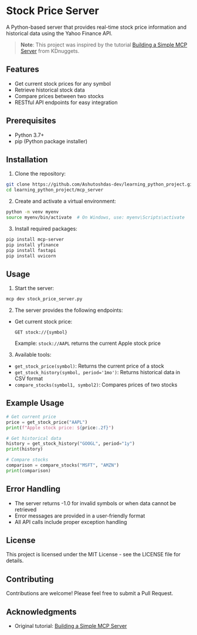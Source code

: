 # Stock Price Server

A Python-based server that provides real-time stock price information and historical data using the Yahoo Finance API.

> **Note**: This project was inspired by the tutorial [Building a Simple MCP Server](https://www.kdnuggets.com/building-a-simple-mcp-server) from KDnuggets.

## Features

- Get current stock prices for any symbol
- Retrieve historical stock data
- Compare prices between two stocks
- RESTful API endpoints for easy integration

## Prerequisites

- Python 3.7+
- pip (Python package installer)

## Installation

1. Clone the repository:
```bash
git clone https://github.com/Ashutoshdas-dev/learning_python_project.git
cd learning_python_project/mcp_server
```

2. Create and activate a virtual environment:
```bash
python -m venv myenv
source myenv/bin/activate  # On Windows, use: myenv\Scripts\activate
```

3. Install required packages:
```bash
pip install mcp-server
pip install yfinance
pip install fastapi
pip install uvicorn
```

## Usage

1. Start the server:
```bash
mcp dev stock_price_server.py
```

2. The server provides the following endpoints:

- Get current stock price:
  ```
  GET stock://{symbol}
  ```
  Example: `stock://AAPL` returns the current Apple stock price

3. Available tools:

- `get_stock_price(symbol)`: Returns the current price of a stock
- `get_stock_history(symbol, period='1mo')`: Returns historical data in CSV format
- `compare_stocks(symbol1, symbol2)`: Compares prices of two stocks

## Example Usage

```python
# Get current price
price = get_stock_price("AAPL")
print(f"Apple stock price: ${price:.2f}")

# Get historical data
history = get_stock_history("GOOGL", period="1y")
print(history)

# Compare stocks
comparison = compare_stocks("MSFT", "AMZN")
print(comparison)
```

## Error Handling

- The server returns -1.0 for invalid symbols or when data cannot be retrieved
- Error messages are provided in a user-friendly format
- All API calls include proper exception handling

## License

This project is licensed under the MIT License - see the LICENSE file for details.

## Contributing

Contributions are welcome! Please feel free to submit a Pull Request.

## Acknowledgments

- Original tutorial: [Building a Simple MCP Server](https://www.kdnuggets.com/building-a-simple-mcp-server) 




